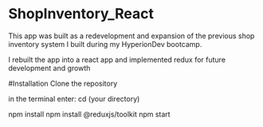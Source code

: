 # ShopInventory_React
This app was built as a redevelopment and expansion of the previous shop inventory system I built during my HyperionDev bootcamp.

I rebuilt the app into a react app and implemented redux for future development and growth

#Installation
Clone the repository

in the terminal enter:
cd (your directory)

npm install 
npm install @reduxjs/toolkit
npm start

